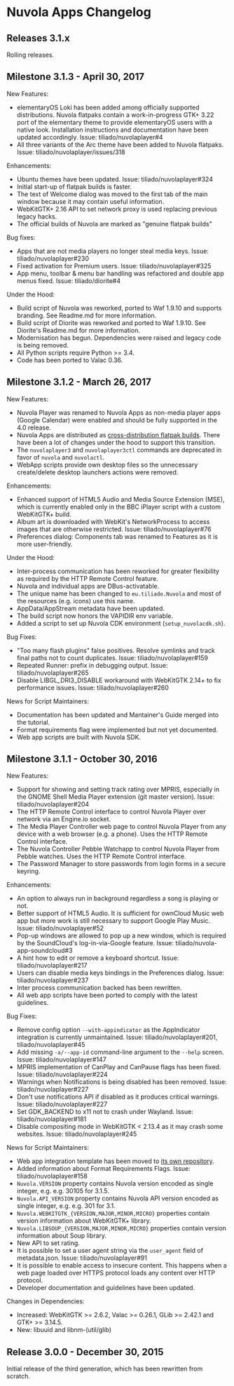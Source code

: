 Nuvola Apps Changelog
=======================

Releases 3.1.x
--------------

Rolling releases.

Milestone 3.1.3 - April 30, 2017
--------------------------------

New Features:

  * elementaryOS Loki has been added among officially supported distributions. Nuvola flatpaks contain
    a work-in-progress GTK+ 3.22 port of the elementary theme to provide elementaryOS users with a native look.
    Installation instructions and documentation have been updated accordingly.
    Issue: tiliado/nuvolaplayer#4
  * All three variants of the Arc theme have been added to Nuvola flatpaks. Issue: tiliado/nuvolaplayer/issues/318

Enhancements:

  * Ubuntu themes have been updated. Issue: tiliado/nuvolaplayer#324
  * Initial start-up of flatpak builds is faster.
  * The text of Welcome dialog was moved to the first tab of the main window because it may contain useful information.
  * WebKitGTK+ 2.16 API to set network proxy is used replacing previous legacy hacks.
  * The official builds of Nuvola are marked as "genuine flatpak builds"

Bug fixes:

  * Apps that are not media players no longer steal media keys. Issue: tiliado/nuvolaplayer#230
  * Fixed activation for Premium users. Issue: tiliado/nuvolaplayer#325
  * App menu, toolbar & menu bar handling was refactored and double app menus fixed. Issue: tiliado/diorite#4

Under the Hood:

  * Build script of Nuvola was reworked, ported to Waf 1.9.10 and supports branding. See Readme.md
    for more information.
  * Build script of Diorite was reworked and ported to Waf 1.9.10. See Diorite's Readme.md for more information.
  * Modernisation has begun. Dependencies were raised and legacy code is being removed.
  * All Python scripts require Python >= 3.4.
  * Code has been ported to Valac 0.36.
  
Milestone 3.1.2 - March 26, 2017
--------------------------------

New Features:

  * Nuvola Player was renamed to Nuvola Apps as non-media player apps (Google Calendar) were enabled
    and should be fully supported in the 4.0 release.
  * Nuvola Apps are distributed as [cross-distribution flatpak builds](https://nuvola.tiliado.eu/).
    There have been a lot of changes under the hood to support this transition.
  * The `nuvolaplayer3` and `nuvolaplayer3ctl` commands are deprecated in favor of `nuvola` and `nuvolactl`.
  * WebApp scripts provide own desktop files so the unnecessary create/delete desktop launchers actions
    were removed.

Enhancements:

  * Enhanced support of HTML5 Audio and Media Source Extension (MSE), which is currently enabled only
    in the BBC iPlayer script with a custom WebKitGTK+ build.
  * Album art is downloaded with WebKit's NetworkProcess to access images that are otherwise restricted.
    Issue: tiliado/nuvolaplayer#76
  * Preferences dialog: Components tab was renamed to Features as it is more user-friendly.

Under the Hood:

  * Inter-process communication has been reworked for greater flexibility as required by the HTTP Remote Control
    feature.
  * Nuvola and individual apps are DBus-activatable.
  * The unique name has been changed to `eu.tiliado.Nuvola` and most of the resources (e.g. icons) use this name.
  * AppData/AppStream metadata have been updated.
  * The build script now honors the VAPIDIR env variable.
  * Added a script to set up Nuvola CDK environment (`setup_nuvolacdk.sh`).

Bug Fixes:

  * "Too many flash plugins" false positives. Resolve symlinks and track final paths not to count duplicates.
    Issue: tiliado/nuvolaplayer#159
  * Repeated Runner: prefix in debugging output. Issue: tiliado/nuvolaplayer#265
  * Disable LIBGL_DRI3_DISABLE workaround with WebKitGTK 2.14+ to fix performance issues.
    Issue: tiliado/nuvolaplayer#260

News for Script Maintainers:

  * Documentation has been updated and Mantainer's Guide merged into the tutorial.
  * Format requirements flag were implemented but not yet documented.
  * Web app scripts are built with Nuvola SDK.


Milestone 3.1.1 - October 30, 2016
----------------------------------

New Features:

  * Support for showing and setting track rating over MPRIS, especially in the GNOME Shell Media Player extension (git
    master version). Issue: tiliado/nuvolaplayer#204
  * The HTTP Remote Control interface to control Nuvola Player over network via an Engine.io socket.
  * The Media Player Controller web page to control Nuvola Player from any device with a web browser (e.g. a phone).
    Uses the HTTP Remote Control interface.
  * The Nuvola Controller Pebble Watchapp to control Nuvola Player from Pebble watches. Uses the HTTP Remote Control
    interface.
  * The Password Manager to store passwords from login forms in a secure keyring.

Enhancements:

  * An option to always run in background regardless a song is playing or not.
  * Better support of HTML5 Audio. It is sufficient for ownCloud Music web app but more work is still necessary to
    support Google Play Music. Issue: tiliado/nuvolaplayer#52
  * Pop-up windows are allowed to pop up a new window, which is required by the SoundCloud's log-in-via-Google feature.
    Issue: tiliado/nuvola-app-soundcloud#3
  * A hint how to edit or remove a keyboard shortcut. Issue: tiliado/nuvolaplayer#217
  * Users can disable media keys bindings in the Preferences dialog. Issue: tiliado/nuvolaplayer#237
  * Inter process communication backed has been rewritten.
  * All web app scripts have been ported to comply with the latest guidelines.

Bug Fixes:

  * Remove config option `--with-appindicator` as the AppIndicator integration is currently unmaintained.
    Issue: tiliado/nuvolaplayer#201, tiliado/nuvolaplayer#45
  * Add missing `-a/--app-id` command-line argument to the `--help` screen. Issue: tiliado/nuvolaplayer#147 
  * MPRIS implementation of CanPlay and CanPause flags has been fixed. Issue: tiliado/nuvolaplayer#224
  * Warnings when Notifications is being disabled has been removed. Issue: tiliado/nuvolaplayer#227
  * Don't use notifications API if disabled as it produces critical warnings. Issue: tiliado/nuvolaplayer#227
  * Set GDK_BACKEND to x11 not to crash under Wayland. Issue: tiliado/nuvolaplayer#181
  * Disable compositing mode in WebKitGTK < 2.13.4 as it may crash some websites. Issue: tiliado/nuvolaplayer#245

News for Script Maintainers:

  * Web app integration template has been moved to [its own repository](https://github.com/tiliado/nuvola-app-template).
  * Added information about Format Requirements Flags. Issue: tiliado/nuvolaplayer#158
  * `Nuvola.VERSION` property contains Nuvola version encoded as single integer, e.g. e.g. 30105 for 3.1.5.
  * `Nuvola.API_VERSION` property contains Nuvola API version encoded as single integer, e.g. e.g. 301 for 3.1.
  * `Nuvola.WEBKITGTK_{VERSION,MAJOR,MINOR,MICRO}` properties contain version information about WebKitGTK+ library.
  * `Nuvola.LIBSOUP_{VERSION,MAJOR,MINOR,MICRO}` properties contain version information about Soup library.
  * New API to set rating.
  * It is possible to set a user agent string via the `user_agent` field of metadata.json.
    Issue: tiliado/nuvolaplayer#91
  * It is possible to enable access to insecure content. This happens when a web page loaded over HTTPS protocol loads
    any content over HTTP protocol.
  * Developer documentation and guidelines have been updated.
  
Changes in Dependencies:

  * Increased: WebKitGTK >= 2.6.2, Valac >= 0.26.1, GLib >= 2.42.1 and GTK+ >= 3.14.5.
  * New: libuuid and libnm-(util/glib)
  
  
Release 3.0.0 - December 30, 2015
---------------------------------

Initial release of the third generation, which has been rewritten from scratch.
